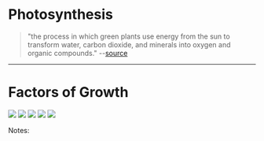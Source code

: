# Photosynthesis
<!-- .slide: data-title="" data-state="Photosynthesis-title" data-background="./img/photosynthesis.jpg" -->

> "the process in which green plants use energy from the sun to transform water, carbon dioxide, and minerals into oxygen and organic compounds." --[source](http://www.webquest.hawaii.edu/kahihi/sciencedictionary/P/photosynthesis.php)

------

# Factors of Growth
<!-- .slide: data-title="" data-state="Photosynthesis" data-background="./img/photosynthesis.jpg" -->

<img class="Status Status--sun" src="./svg/sun.svg" />
<img class="Status Status--soil" src="./svg/soil.svg" />
<img class="Status Status--water"src="./svg/water.svg" />
<img class="Status Status--wind" src="./svg/wind.svg" />
<img class="Status Status--warning" src="./svg/warning.svg" />

Notes:
